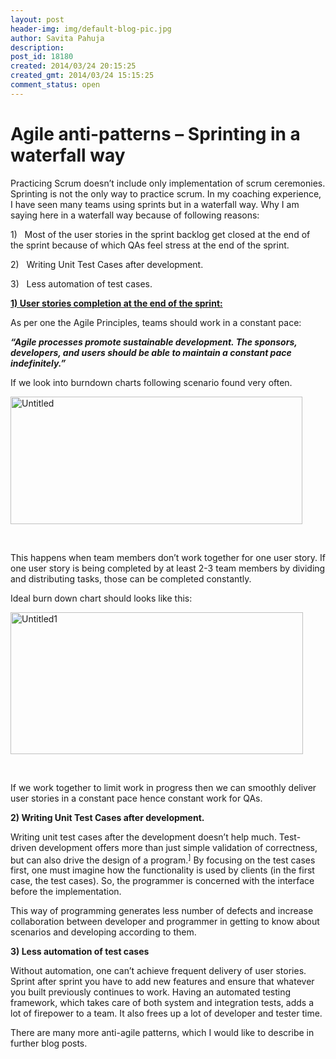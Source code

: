 ```yaml
---
layout: post
header-img: img/default-blog-pic.jpg
author: Savita Pahuja
description: 
post_id: 18180
created: 2014/03/24 20:15:25
created_gmt: 2014/03/24 15:15:25
comment_status: open
---
```


# Agile anti-patterns – Sprinting in a waterfall way

<p>Practicing Scrum doesn’t include only implementation of scrum ceremonies. Sprinting is not the only way to practice scrum. In my coaching experience, I have seen many teams using sprints but in a waterfall way. Why I am saying here in a waterfall way because of following reasons:</p>
<p>1)   Most of the user stories in the sprint backlog get closed at the end of the sprint because of which QAs feel stress at the end of the sprint.</p>
<p>2)   Writing Unit Test Cases after development.</p>
<p>3)   Less automation of test cases.</p>
<p><span style="text-decoration: underline"><b>1) User stories completion at the end of the sprint:</b></span></p>
<p>As per one the Agile Principles, teams should work in a constant pace:</p>
<p><b><i>“Agile processes promote sustainable development. The sponsors, developers, and users should be able to maintain a constant pace indefinitely.”</i></b></p>
<p>If we look into burndown charts following scenario found very often.</p>
<p><a href="http://xebee.xebia.in/wp-content/uploads/2014/03/Untitled.jpg"><img class="aligncenter size-full wp-image-18181" alt="Untitled" src="http://xebee.xebia.in/wp-content/uploads/2014/03/Untitled.jpg" width="467" height="204" /></a></p>
<p>&nbsp;</p>
<p>This happens when team members don’t work together for one user story. If one user story is being completed by at least 2-3 team members by dividing and distributing tasks, those can be completed constantly.</p>
<p>Ideal burn down chart should looks like this:</p>
<p><a href="http://xebee.xebia.in/wp-content/uploads/2014/03/Untitled1.jpg"><img class="aligncenter size-full wp-image-18182" alt="Untitled1" src="http://xebee.xebia.in/wp-content/uploads/2014/03/Untitled1.jpg" width="468" height="227" /></a></p>
<p>&nbsp;</p>
<p>If we work together to limit work in progress then we can smoothly deliver user stories in a constant pace hence constant work for QAs.</p>
<p><b>2) Writing Unit Test Cases after development.</b></p>
<p>Writing unit test cases after the development doesn’t help much. Test-driven development offers more than just simple validation of correctness, but can also drive the design of a program.<sup>]</sup> By focusing on the test cases first, one must imagine how the functionality is used by clients (in the first case, the test cases). So, the programmer is concerned with the interface before the implementation.</p>
<p>This way of programming generates less number of defects and increase collaboration between developer and programmer in getting to know about scenarios and developing according to them.</p>
<p><b>3) Less automation of test cases</b></p>
<p>Without automation, one can’t achieve frequent delivery of user stories. Sprint after sprint you have to add new features and ensure that whatever you built previously continues to work. Having an automated testing framework, which takes care of both system and integration tests, adds a lot of firepower to a team. It also frees up a lot of developer and tester time.</p>
<p>There are many more anti-agile patterns, which I would like to describe in further blog posts.</p>